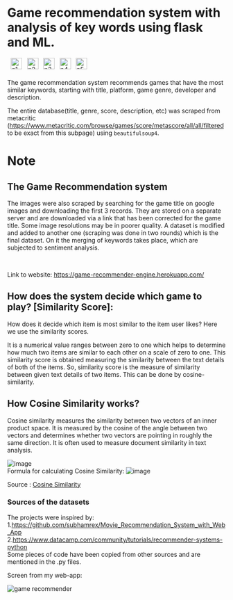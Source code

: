 # Game recommendation system with analysis of key words using flask and ML.


[<img align="left" alt="p1" width="26px" style="margin-left:.6em" src="https://cdn.jsdelivr.net/npm/simple-icons@v3/icons/flask.svg"/>][flask]
[<img align="left" alt="p2" width="26px" style="margin-left:.6em" src="https://cdn.jsdelivr.net/npm/simple-icons@v3/icons/python.svg"/>][python]
[<img align="left" alt="p3" width="26px" style="margin-left:.6em" src="https://cdn.jsdelivr.net/npm/simple-icons@v3/icons/scikit-learn.svg"/>][scikit-learn]
[<img align="left" alt="p4" width="26px" style="margin-left:.6em" src="https://cdn.jsdelivr.net/npm/simple-icons@v3/icons/heroku.svg"/>][heroku]
[<img align="left" alt="p5" width="26px" style="margin-left:.6em" src="https://cdn.jsdelivr.net/npm/simple-icons@v3/icons/pandas.svg"/>][pandas]

<br />
<br />

The game recommendation system recommends games that have the most similar keywords, starting with title, platform, game genre, developer and description.

The entire database(title, genre, score, description, etc) was scraped from metacritic (https://www.metacritic.com/browse/games/score/metascore/all/all/filtered to be exact from this subpage) using `beautifulsoup4`.

# Note

## The Game Recommendation system

The images were also scraped by searching for the game title on google images and downloading the first 3 records.
They are stored on a separate server and are downloaded via a link that has been corrected for the game title. Some image resolutions may be in poorer quality.
A dataset is modified and added to another one (scraping was done in two rounds) which is the final dataset. On it the merging of keywords takes place, which are subjected to sentiment analysis.

<br />

Link to website: https://game-recommender-engine.herokuapp.com/

## How does the system decide which game to play? [Similarity Score]: 

   How does it decide which item is most similar to the item user likes? Here we use the similarity scores.
   
   It is a numerical value ranges between zero to one which helps to determine how much two items are similar to each other on a scale of zero to one. This similarity score is obtained measuring the similarity between the text details of both of the items. So, similarity score is the measure of similarity between given text details of two items. This can be done by cosine-similarity.
   
## How Cosine Similarity works?
  Cosine similarity measures the similarity between two vectors of an inner product space. It is measured by the cosine of the angle between two vectors and determines whether two vectors are pointing in roughly the same direction. It is often used to measure document similarity in text analysis.
  
  ![image](https://user-images.githubusercontent.com/36665975/70401457-a7530680-1a55-11ea-9158-97d4e8515ca4.png)
<br />
  Formula for calculating Cosine Similarity:
  ![image](https://res.cloudinary.com/dyd911kmh/image/upload/f_auto,q_auto:best/v1590782185/cos_aalkpq.png)

  
Source : [Cosine Similarity](https://www.sciencedirect.com/topics/computer-science/cosine-similarity)

### Sources of the datasets 

The projects were inspired by: 
<br />1.https://github.com/subhamrex/Movie_Recommendation_System_with_Web_App
<br />2.https://www.datacamp.com/community/tutorials/recommender-systems-python
<br />
Some pieces of code have been copied from other sources and are mentioned in the .py files.


Screen from my web-app:

<img src="https://raw.githubusercontent.com/Sebastvin/game-recommender/main/static/image/screen.png" alt="game recommender"/>

[python]: https://www.python.org/downloads/
[heroku]: https://www.heroku.com/
[scikit-learn]: https://scikit-learn.org/
[flask]: https://flask.palletsprojects.com/en/2.0.x/
[pandas]: https://pandas.pydata.org/
